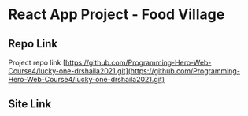 # React App Project - Food Village


## Repo Link

Project repo link [https://github.com/Programming-Hero-Web-Course4/lucky-one-drshaila2021.git](https://github.com/Programming-Hero-Web-Course4/lucky-one-drshaila2021.git)

## Site Link



